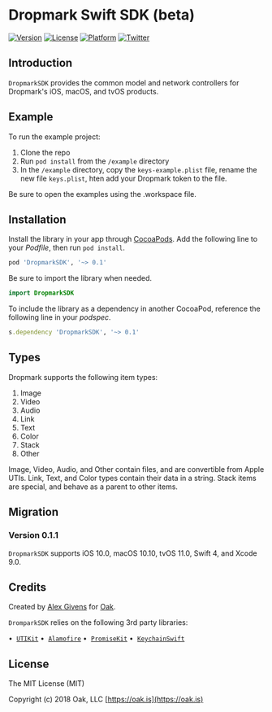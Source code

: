 Dropmark Swift SDK (beta)
=======================

[![Version](https://img.shields.io/cocoapods/v/DropmarkSDK.svg?style=flat)](https://cocoapods.org/pods/DropmarkSDK)
[![License](https://img.shields.io/cocoapods/l/DropmarkSDK.svg?style=flat)](https://cocoapods.org/pods/DropmarkSDK)
[![Platform](https://img.shields.io/cocoapods/p/DropmarkSDK.svg?style=flat)](https://cocoapods.org/pods/DropmarkSDK)
[![Twitter](https://img.shields.io/badge/twitter-%40oakstudios-blue.svg)](http://twitter.com/oakstudios)

## Introduction
`DropmarkSDK` provides the common model and network controllers for Dropmark's iOS, macOS, and tvOS products.

## Example

To run the example project:

1. Clone the repo
2. Run `pod install` from the `/example` directory
3. In the `/example` directory, copy the `keys-example.plist` file, rename the new file `keys.plist`, hten add your Dropmark token to the file. 

Be sure to open the examples using the .workspace file.

## Installation

Install the library in your app through [CocoaPods](http://cocoapods.org). Add the following line to your *Podfile*, then run `pod install`.

```ruby
pod 'DropmarkSDK', '~> 0.1'
```

Be sure to import the library when needed.

```swift
import DropmarkSDK
```

To include the library as a dependency in another CocoaPod, reference the following line in your *podspec*.

```ruby
s.dependency 'DropmarkSDK', '~> 0.1'
```

## Types

Dropmark supports the following item types:

1. Image
2. Video
3. Audio
4. Link
5. Text
6. Color
7. Stack
8. Other

Image, Video, Audio, and Other contain files, and are convertible from Apple UTIs. Link, Text, and Color types contain their data in a string. Stack items are special, and behave as a parent to other items.

## Migration

### Version 0.1.1

`DropmarkSDK` supports iOS 10.0, macOS 10.10, tvOS 11.0, Swift 4, and Xcode 9.0.

## Credits

Created by [Alex Givens](http://alexgivens.com) for [Oak](https://oak.is).

`DromparkSDK` relies on the following 3rd party libraries:

•  [`UTIKit`](https://github.com/cockscomb/UTIKit)
•  [`Alamofire`](https://github.com/Alamofire/Alamofire)
•  [`PromiseKit`](https://github.com/mxcl/PromiseKit)
•  [`KeychainSwift`](https://github.com/evgenyneu/keychain-swift)

## License

The MIT License (MIT)

Copyright (c) 2018 Oak, LLC [https://oak.is](https://oak.is)
